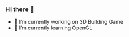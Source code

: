 ### Hi there 👋

- 🔭 I’m currently working on 3D Building Game
- 🌱 I’m currently learning OpenGL
<!-- - 👯 I’m looking to collaborate on ...
- 🤔 I’m looking for help with ...
- ⚡ Fun fact: ... -->
